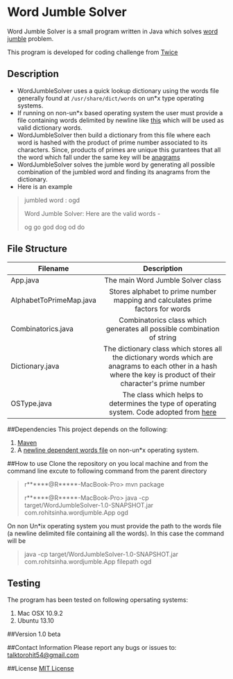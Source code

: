 # Word Jumble Solver
Word Jumble Solver is a small program written in Java which solves [word jumble](http://en.wikipedia.org/wiki/Jumble) problem.

This program is developed for coding challenge from [Twice](https://www.liketwice.com/)

## Description
- WordJumbleSolver uses a quick lookup dictionary using the words file generally found at `/usr/share/dict/words` on un*x type operating systems. 
- If running on non-un*x based operating system the user must provide a file containing words delimited by newline like [this](http://www-01.sil.org/linguistics/wordlists/english/) which will be used as valid dictionary words. 
- WordJumbleSolver then build a dictionary from this file where each word is hashed with the product of prime number associated to its characters. Since, products of primes are unique this gurantees that all the word which fall under the same key will be [anagrams](http://en.wikipedia.org/wiki/Anagram)
- WordJumbleSolver solves the jumble word by generating all possible combination of the jumbled word and finding its anagrams from the dictionary. 
- Here is an example
>jumbled word : ogd
>
> Word Jumble Solver: Here are the valid words -
> 
>og		go		god		dog		od
do

## File Structure
| Filename        | Description          |
| ------------- |:-------------:|
| App.java      | The main Word Jumble Solver class |
| AlphabetToPrimeMap.java      | Stores alphabet to prime number mapping and calculates prime factors for words      | 
| Combinatorics.java | Combinatorics class which generates all possible combination of string     |
| Dictionary.java | The dictionary class which stores all the dictionary words which are anagrams to each other in a hash where the key is product of their character's prime number|
| OSType.java | The class which helps to determines the type of operating system. Code adopted from [here](http://www.mkyong.com/java/how-to-detect-os-in-java-systemgetpropertyosname) |

##Dependencies
This project depends on the following:

1. [Maven](http://maven.apache.org/)
2. A [newline dependent words file](http://www-01.sil.org/linguistics/wordlists/english/) on non-un*x operating system. 

##How to use
Clone the repository on you local machine and from the command line excute to following command from the parent directory

>r******@R*****-MacBook-Pro> mvn package
>
>r******@R*****-MacBook-Pro> java -cp target/WordJumbleSolver-1.0-SNAPSHOT.jar com.rohitsinha.wordjumble.App ogd

On non Un*ix operating system you must provide the path to the words file (a newline delimited file containing all the words). In this case the command will be

>java -cp target/WordJumbleSolver-1.0-SNAPSHOT.jar com.rohitsinha.wordjumble.App filepath ogd

## Testing
The program has been tested on following opersating systems:

1. Mac OSX 10.9.2
2. Ubuntu 13.10


##Version
1.0 beta

##Contact Information
Please report any bugs or issues to:
[talktorohit54@gmail.com](mailto:talktorohit54@gmail.com)

##License
[MIT License](https://github.com/rohitsinha54/WordJumbleSolver/blob/master/README.md)
